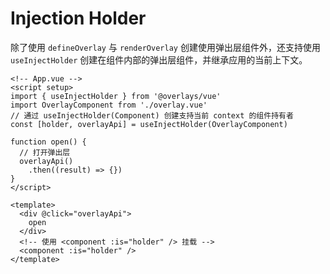 # Injection Holder

除了使用 `defineOverlay` 与 `renderOverlay` 创建使用弹出层组件外，还支持使用 `useInjectHolder` 创建在组件内部的弹出层组件，并继承应用的当前上下文。

```vue
<!-- App.vue -->
<script setup>
import { useInjectHolder } from '@overlays/vue'
import OverlayComponent from './overlay.vue'
// 通过 useInjectHolder(Component) 创建支持当前 context 的组件持有者
const [holder, overlayApi] = useInjectHolder(OverlayComponent)

function open() {
  // 打开弹出层
  overlayApi()
    .then((result) => {})
}
</script>

<template>
  <div @click="overlayApi">
    open
  </div>
  <!-- 使用 <component :is="holder" /> 挂载 -->
  <component :is="holder" />
</template>
```

